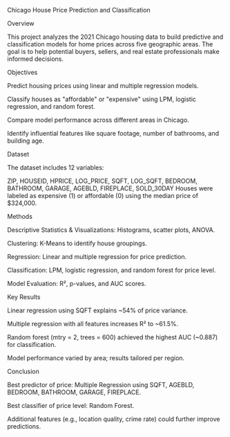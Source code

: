 Chicago House Price Prediction and Classification

Overview

This project analyzes the 2021 Chicago housing data to build predictive and classification models for home prices across five geographic areas. The goal is to help potential buyers, sellers, and real estate professionals make informed decisions.

Objectives

Predict housing prices using linear and multiple regression models.

Classify houses as "affordable" or "expensive" using LPM, logistic regression, and random forest.

Compare model performance across different areas in Chicago.

Identify influential features like square footage, number of bathrooms, and building age.

Dataset

The dataset includes 12 variables:

ZIP, HOUSEID, HPRICE, LOG_PRICE, SQFT, LOG_SQFT, BEDROOM,
BATHROOM, GARAGE, AGEBLD, FIREPLACE, SOLD_30DAY
Houses were labeled as expensive (1) or affordable (0) using the median price of $324,000.

Methods

Descriptive Statistics & Visualizations: Histograms, scatter plots, ANOVA.

Clustering: K-Means to identify house groupings.

Regression: Linear and multiple regression for price prediction.

Classification: LPM, logistic regression, and random forest for price level.

Model Evaluation: R², p-values, and AUC scores.

Key Results

Linear regression using SQFT explains ~54% of price variance.

Multiple regression with all features increases R² to ~61.5%.

Random forest (mtry = 2, trees = 600) achieved the highest AUC (~0.887) for classification.

Model performance varied by area; results tailored per region.

Conclusion

Best predictor of price: Multiple Regression using SQFT, AGEBLD, BEDROOM, BATHROOM, GARAGE, FIREPLACE.

Best classifier of price level: Random Forest.

Additional features (e.g., location quality, crime rate) could further improve predictions.
